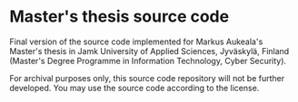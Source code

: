 # Master's thesis source code
Final version of the source code implemented for Markus Aukeala's Master's thesis in Jamk University of Applied Sciences, Jyväskylä, Finland (Master's Degree Programme in Information Technology, Cyber Security).

For archival purposes only, this source code repository will not be further developed.
You may use the source code according to the license.
